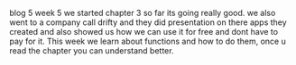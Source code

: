 blog 5
week 5 we started chapter 3 so far its going really good.
we also went to a company call drifty and they did
presentation on there apps they created and also showed
us how we can use it for free and dont have to pay for it.
This week we learn about functions and how to do them, 
once u read the chapter you can understand better.